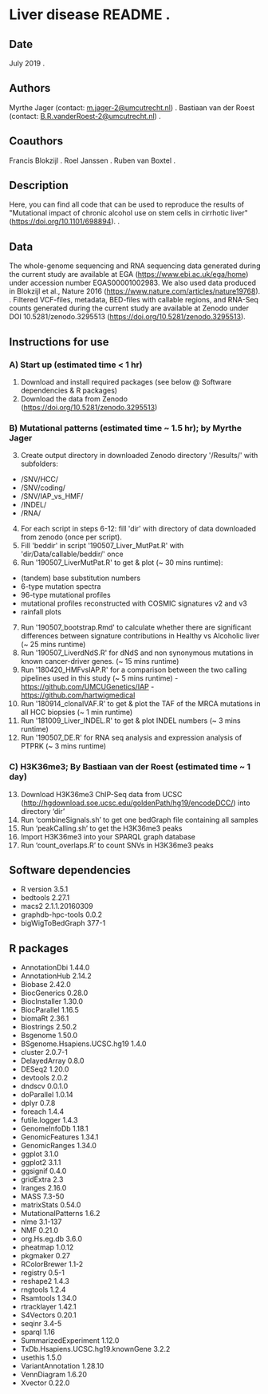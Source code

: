 # Liver disease README . 

## Date
July 2019 . 

## Authors
Myrthe Jager (contact: m.jager-2@umcutrecht.nl) . 
Bastiaan van der Roest (contact: B.R.vanderRoest-2@umcutrecht.nl) . 

## Coauthors
Francis Blokzijl . 
Roel Janssen . 
Ruben van Boxtel . 

## Description
Here, you can find all code that can be used to reproduce the results of "Mutational impact of chronic alcohol use on stem cells in cirrhotic liver" (https://doi.org/10.1101/698894). . 

## Data
The whole-genome sequencing and RNA sequencing data generated during the current study are available at EGA (https://www.ebi.ac.uk/ega/home) under accession number EGAS00001002983. We also used data produced in Blokzijl et al., Nature 2016 (https://www.nature.com/articles/nature19768). . 
Filtered VCF-files, metadata, BED-files with callable regions, and RNA-Seq counts generated during the current study are available at Zenodo under DOI 10.5281/zenodo.3295513 (https://doi.org/10.5281/zenodo.3295513). 


## Instructions for use

### A) Start up (estimated time < 1 hr)
1. Download and install required packages (see below @ Software dependencies & R packages)
2. Download the data from Zenodo (https://doi.org/10.5281/zenodo.3295513)

### B) Mutational patterns (estimated time ~ 1.5 hr); by Myrthe Jager
3. Create output directory in downloaded Zenodo directory '/Results/' with subfolders:
- /SNV/HCC/
- /SNV/coding/
- /SNV/IAP_vs_HMF/
- /INDEL/
- /RNA/
4. For each script in steps 6-12: fill 'dir' with directory of data downloaded from zenodo (once per script).
5. Fill 'beddir' in script '190507_Liver_MutPat.R' with 'dir/Data/callable/beddir/' once
6. Run '190507_LiverMutPat.R' to get & plot (~ 30 mins runtime): 
- (tandem) base substitution numbers
- 6-type mutation spectra
- 96-type mutational profiles
- mutational profiles reconstructed with COSMIC signatures v2 and v3
- rainfall plots
7. Run '190507_bootstrap.Rmd' to calculate whether there are significant differences between signature contributions in Healthy vs Alcoholic liver (~ 25 mins runtime)
8. Run '190507_LiverdNdS.R' for dNdS and non synonymous mutations in known cancer-driver genes. (~ 15 mins runtime)
9. Run '180420_HMFvsIAP.R' for a comparison between the two calling pipelines used in this study (~ 5 mins runtime)
-https://github.com/UMCUGenetics/IAP
-https://github.com/hartwigmedical
10. Run '180914_clonalVAF.R' to get & plot the TAF of the MRCA mutations in all HCC biopsies (~ 1 min runtime)
11. Run '181009_Liver_INDEL.R' to get & plot INDEL numbers (~ 3 mins runtime)
12. Run '190507_DE.R' for RNA seq analysis and expression analysis of PTPRK (~ 3 mins runtime)

### C) H3K36me3; By Bastiaan van der Roest (estimated time ~ 1 day)
13. Download H3K36me3 ChIP-Seq data from UCSC (http://hgdownload.soe.ucsc.edu/goldenPath/hg19/encodeDCC/) into directory ‘dir’
14. Run ‘combineSignals.sh’ to get one bedGraph file containing all samples
15. Run ‘peakCalling.sh’ to get the H3K36me3 peaks
16. Import H3K36me3 into your SPARQL graph database
17. Run ‘count_overlaps.R’ to count SNVs in H3K36me3 peaks


## Software dependencies
- R version 3.5.1
- bedtools 2.27.1
- macs2 2.1.1.20160309
- graphdb-hpc-tools 0.0.2
- bigWigToBedGraph 377-1


## R packages
- AnnotationDbi	1.44.0
- AnnotationHub	2.14.2
- Biobase	2.42.0
- BiocGenerics	0.28.0
- BiocInstaller	1.30.0
- BiocParallel	1.16.5
- biomaRt	2.36.1
- Biostrings	2.50.2
- Bsgenome	1.50.0
- BSgenome.Hsapiens.UCSC.hg19	1.4.0
- cluster	2.0.7-1
- DelayedArray	0.8.0
- DESeq2	1.20.0
- devtools	2.0.2
- dndscv	0.0.1.0
- doParallel	1.0.14
- dplyr	0.7.8
- foreach	1.4.4
- futile.logger	1.4.3
- GenomeInfoDb	1.18.1
- GenomicFeatures	1.34.1
- GenomicRanges	1.34.0
- ggplot	3.1.0
- ggplot2	3.1.1
- ggsignif	0.4.0
- gridExtra	2.3
- Iranges	2.16.0
- MASS	7.3-50
- matrixStats	0.54.0
- MutationalPatterns	1.6.2
- nlme	3.1-137
- NMF	0.21.0
- org.Hs.eg.db	3.6.0
- pheatmap	1.0.12
- pkgmaker	0.27
- RColorBrewer	1.1-2
- registry	0.5-1
- reshape2	1.4.3
- rngtools	1.2.4
- Rsamtools	1.34.0
- rtracklayer	1.42.1
- S4Vectors	0.20.1
- seqinr	3.4-5
- sparql	1.16
- SummarizedExperiment	1.12.0
- TxDb.Hsapiens.UCSC.hg19.knownGene	3.2.2
- usethis	1.5.0
- VariantAnnotation	1.28.10
- VennDiagram	1.6.20
- Xvector	0.22.0
